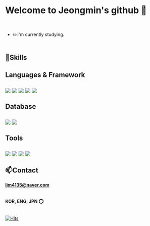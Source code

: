 Welcome to Jeongmin's github 👋
=====

<br/>

* ✏️I'm currently studying.
<br/><br/>

:muscle:Skills
----
**Languages & Framework**<br/>  
<img src="https://img.shields.io/badge/C-A8B9CC?style=flat-squar&logo=C&logoColor=white"> <img src="https://img.shields.io/badge/c++-00599C?style=flat-square&logo=c%2B%2B&logoColor=white">
<img src="https://img.shields.io/badge/C%23-239120?style=flat-squar&logo=C%20sharp#&logoColor=white">
<img src="https://img.shields.io/badge/Java-007396?style=flat-squar&logo=Java#&logoColor=white">
<img src="https://img.shields.io/badge/Spring-6DB33F?style=flat-squar&logo=Spring&logoColor=white">
<br>
<br/> 
**Database**<br/> <br/> 
<img src="https://img.shields.io/badge/MySQL-4479A1?style=flat-squar&logo=MySQL&logoColor=white">
<img src="https://img.shields.io/badge/Oracle-F80000?style=flat-squar&logo=Oracle&logoColor=white">
<br/>
<br/> 
**Tools**<br/><br/> 
<img src="https://img.shields.io/badge/Unity-FFFFFF?style=flat-squar&logo=Unity#&logoColor=white"> 
<img src="https://img.shields.io/badge/VisualStudio-5C2D91?style=flat-squar&logo=Visual%20Studio#&logoColor=white">
<img src="https://img.shields.io/badge/Eclipse%20IDE-2C2255?style=flat-squar&logo=Eclipse%20IDE#&logoColor=white">
<img src="https://img.shields.io/badge/IntelliJ%20IDEA-000000?style=flat-squar&logo=EIntelliJ%20IDEA#&logoColor=white">
<br/><br/>
📫Contact
----
**ljm4135@naver.com**
<br/><br/><br/>
**KOR, ENG, JPN ⭕**
<br/><br/>

[![Hits](https://hits.seeyoufarm.com/api/count/incr/badge.svg?url=https%3A%2F%2Fgithub.com%2FJeongmin4869&count_bg=%2381E15F&title_bg=%23555555&icon=github.svg&icon_color=%23E7E7E7&title=hits&edge_flat=false)](https://hits.seeyoufarm.com)

<!--
**Jeongmin4869/Jeongmin4869** is a ✨ _special_ ✨ repository because its `README.md` (this file) appears on your GitHub profile.

Here are some ideas to get you started:

- 🔭 I’m currently working on ...
- 🌱 I’m currently learning ...
- 👯 I’m looking to collaborate on ...
- 🤔 I’m looking for help with ...
- 💬 Ask me about ...
- 📫 How to reach me: ...
- 😄 Pronouns: ...
- ⚡ Fun fact: ...
-->
